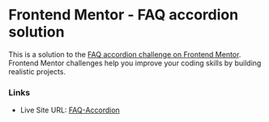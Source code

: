 # Frontend Mentor - FAQ accordion solution

This is a solution to the [FAQ accordion challenge on Frontend Mentor](https://www.frontendmentor.io/challenges/faq-accordion-wyfFdeBwBz). Frontend Mentor challenges help you improve your coding skills by building realistic projects. 

### Links

- Live Site URL: [FAQ-Accordion](https://vcollins1.github.io/frontend-mentor/faq-accordion/)

